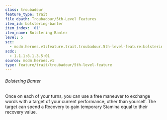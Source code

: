 ```yaml
---
class: troubadour
feature_type: trait
file_dpath: Troubadour/5th-Level Features
item_id: bolstering-banter
item_index: '01'
item_name: Bolstering Banter
level: 5
scc:
  - mcdm.heroes.v1:feature.trait.troubadour.5th-level-feature:bolstering-banter
scdc:
  - 1.1.1:8.1.3.5:01
source: mcdm.heroes.v1
type: feature/trait/troubadour/5th-level-feature
---
```


###### Bolstering Banter

Once on each of your turns, you can use a free maneuver to exchange words with a target of your current performance, other than yourself. The target can spend a Recovery to gain temporary Stamina equal to their recovery value.
